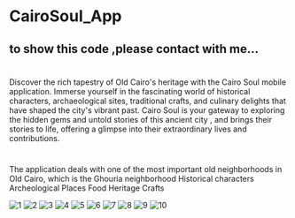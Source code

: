 # CairoSoul_App
## to show this code ,please contact with me...
# 
Discover the rich tapestry of Old Cairo's heritage with the Cairo Soul mobile application. 
Immerse yourself in the fascinating world of historical characters, archaeological sites, traditional crafts, and culinary delights that have shaped the city's vibrant past.
Cairo Soul is your gateway to exploring the hidden gems and untold stories of this ancient city , and brings their stories to life, offering a glimpse into their extraordinary lives and contributions.

#  

The application deals with one of the most important old neighborhoods in Old Cairo, which is the Ghouria neighborhood Historical characters 
 Archeological Places
Food Heritage
 Crafts   

![1](https://github.com/HassanNafed/CairoSoul_App/assets/128227283/43727a89-2583-463a-a4ed-8df0e76a9ca2)
![2](https://github.com/HassanNafed/CairoSoul_App/assets/128227283/241c8165-0c42-4125-9906-23e768d4e0e9)
![3](https://github.com/HassanNafed/CairoSoul_App/assets/128227283/eaf53c40-1da3-4ab9-b7ad-c97507de5a6d)
![4](https://github.com/HassanNafed/CairoSoul_App/assets/128227283/9be00fb5-76c0-4a34-ac81-9d876a1320af)
![5](https://github.com/HassanNafed/CairoSoul_App/assets/128227283/bd72546f-09db-4ef0-aecc-dd54c29bb235)
![6](https://github.com/HassanNafed/CairoSoul_App/assets/128227283/d9f1baf4-af77-4845-a017-4d8889c1ccea)
![7](https://github.com/HassanNafed/CairoSoul_App/assets/128227283/7ac0b8d1-2afd-417e-a8a7-a46e37bc8eb5)
![8](https://github.com/HassanNafed/CairoSoul_App/assets/128227283/c1d678e7-06cb-4bd7-ac99-09b34385a825)
![9](https://github.com/HassanNafed/CairoSoul_App/assets/128227283/a13bafde-ced1-4f92-bbe3-dfe99a41f55b)
![10](https://github.com/HassanNafed/CairoSoul_App/assets/128227283/0e23b5fc-85b6-4602-8816-9d0b7804f165)



